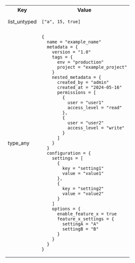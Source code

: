 <table>
  <tr>
    <th>Key</th>
    <th>Value</th>
  </tr>
  <tr>
    <td>list_untyped</td>
    <td><pre><code>["a", 15, true]</code></pre></td>
  </tr>
  <tr>
    <td>type_any</td>
    <td><pre><code>{
  name = "example_name"
  metadata = {
    version = "1.0"
    tags = {
      env = "production"
      project = "example_project"
    }
    nested_metadata = {
      created_by = "admin"
      created_at = "2024-05-16"
      permissions = [
        {
          user = "user1"
          access_level = "read"
        },
        {
          user = "user2"
          access_level = "write"
        }
      ]
    }
  }
  configuration = {
    settings = [
      {
        key = "setting1"
        value = "value1"
      },
      {
        key = "setting2"
        value = "value2"
      }
    ]
    options = {
      enable_feature_x = true
      feature_x_settings = {
        settingA = "A"
        settingB = "B"
      }
    }
  }
}</code></pre></td>
  </tr>
</table>
